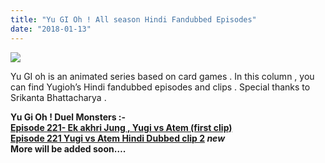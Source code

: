 ```yaml
---
title: "Yu GI Oh ! All season Hindi Fandubbed Episodes"
date: "2018-01-13"
---
```


[![](https://4.bp.blogspot.com/-t24ijhNvg8Y/WYClSUzUduI/AAAAAAAAAXk/F1OzAZEsD8gKg5LV6uF0MELmNqeO41gvgCLcBGAs/s320/20170801212455.jpg)](https://4.bp.blogspot.com/-t24ijhNvg8Y/WYClSUzUduI/AAAAAAAAAXk/F1OzAZEsD8gKg5LV6uF0MELmNqeO41gvgCLcBGAs/s1600/20170801212455.jpg)

Yu GI oh is an animated series based on card games . In this column , you can find Yugioh’s Hindi fandubbed episodes and clips . Special thanks to Srikanta Bhattacharya .  

**Yu Gi Oh ! Duel Monsters :-**  
**[Episode 221- Ek akhri Jung , Yugi vs Atem (first clip)](https://drive.google.com/file/d/0B3egz2vPfhTEYklFV056Qk5pTFU/view?usp=drivesdk)**  
**[Episode 221 Yugi vs Atem Hindi Dubbed clip 2](http://ceesty.com/wfgCJH) _new_**  
**More will be added soon….**
